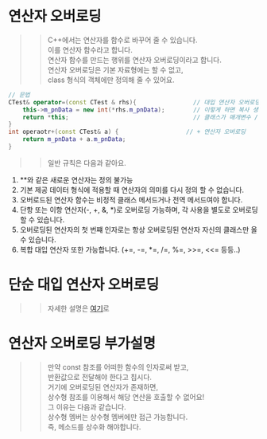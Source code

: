 # 연산자 오버로딩

>>  C++에서는 연산자를 함수로 바꾸어 줄 수 있습니다.  
>>  이를 연산자 함수라고 합니다.  
>>  연산자 함수를 만드는 행위를 연산자 오버로딩이라고 합니다.  
>>  연산자 오버로딩은 기본 자료형에는 할 수 없고,  
>>  class 형식의 객체에만 정의해 줄 수 있어요.  

```C++
// 문법
CTest& operator=(const CTest & rhs){                // 대입 연산자 오버로딩
    this->m_pnData = new int(*rhs.m_pnData);        // 이렇게 하면 복사 생성을 덜 해서 오버헤드가 확 줄어요. 참조를 받아오고, 참조를 반환하면...
    return *this;                                   // 클래스가 매개변수 / 반환이면 참조로 변형해서 넣고, 인자는 반드시 "const"를 붙일 것.  
}
int operaotr+(const CTest& a) {                   // + 연산자 오버로딩
    return m_pnData + a.m_pnData;
}
```
>> 일반 규칙은 다음과 같아요.
   1. \*\*와 같은 새로운 연산자는 정의 불가능
   2. 기본 제공 데이터 형식에 적용할 때 연산자의 의미를 다시 정의 할 수 없습니다.
   3. 오버로드된 연산자 함수는 비정적 클래스 메서드거나 전역 메서드여야 합니다.  
   4. 단항 또는 이항 연산자(-, +, &, \*)로 오버로딩 가능하며,  각 사용을 별도로 오버로딩 할 수 있습니다.  
   5. 오버로딩된 연산자의 첫 번쨰 인자로는 항상 오버로딩된 연산자 자신의 클래스만 올 수 있습니다.  
   6. 복합 대입 연산자 또한 가능합니다. (+=, -=, \*=, /=, %=, >>=, <<= 등등..)

# 단순 대입 연산자 오버로딩
>> 자세한 설명은 [여기](https://github.com/Nighthom/Files/blob/main/Study/C++/%EB%B3%B5%EC%82%AC%20%EC%83%9D%EC%84%B1%EC%9E%90/readme.md#%EB%8B%A8%EC%88%9C-%EB%8C%80%EC%9E%85-%EC%97%B0%EC%82%B0%EC%9E%90-%EA%B3%BC-shallow-copy)로  


# 연산자 오버로딩 부가설명
>> 만약 const 참조를 어떠한 함수의 인자로써 받고,  
>> 반환값으로 전달해야 한다고 칩시다.  
>> 거기에 오버로딩된 연산자가 존재하면,  
>> 상수형 참조를 이용해서 해당 연산을 호출할 수 없어요!  
>> 그 이유는 다음과 같습니다.  
>> 상수형 멤버는 상수형 멤버에만 접근 가능합니다.  
>> 즉, 메소드를 상수화 해야합니다.  
